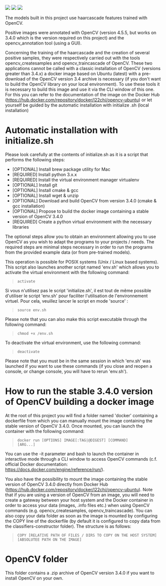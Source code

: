 [![](https://img.shields.io/badge/python-3.8.5-blue.svg?&logo=python&logoColor=yellow)](https://www.python.org/downloads/release/python-385/) [![](https://img.shields.io/badge/OpenCV-3.4.0-blue?&logo=opencv&logoColor=red)](https://docs.opencv.org/3.4.0/index.html) [![](https://img.shields.io/badge/Docker-20.10.14-blue?&logo=Docker&logoColor=blue)](https://hub.docker.com/repository/docker/l22chi/opencv-ubuntu)


The models built in this project use haarcascade features trained with OpenCV.

Positive images were annotated with OpenCV (version 4.5.5, but works on 3.4.0 which is the version required on this project) and the opencv_annotation tool (using a GUI).

Concerning the training of the haarcascade and the creation of several positive samples, they were respectively carried out with the tools opencv_createsamples and opencv_traincascade of OpenCV. These two applications cannot be called with a classic installation of OpenCV (versions greater than 3.4.x) a docker image based on Ubuntu (latest) with a pre-download of the OpenCV version 3.4 archive is necessary (if you don't want to build the OpenCV library on your local environment).
To use these tools it is necessary to build this image and use it via the CLI window of this one. For this you can refer to the documentation of the image on the Docker Hub (https://hub.docker.com/repository/docker/l22chi/opencv-ubuntu) or let yourself be guided by the automatic installation with initialize .sh (local installation)

# Automatic installation with initialize.sh


Please look carefully at the contents of initialize.sh as it is a script that performs the following steps:

- [OPTIONAL] Install brew package utility for Mac
- [REQUIRED] Install python 3.x.x
- [REQUIRED] Install the virtual environment manager virtualenv
- [OPTIONAL] Install git
- [OPTIONAL] Install cmake & gcc
- [OPTIONAL] Install wget & unzip
- [OPTIONAL] Download and build OpenCV from version 3.4.0 (cmake & gcc installation)
- [OPTIONAL] Propose to build the docker image containing a stable version of OpenCV 3.4.0
- [REQUIRED] Create a python virtual environment with the necessary libraries

The optional steps allow you to obtain an environment allowing you to use OpenCV as you wish to adapt the programs to your projects / needs.
The required steps are minimal steps necessary in order to run the programs from the provided example data (or from pre-trained models).

This operation is possible for POSIX systems (Unix / Linux based systems). This script also launches another script named 'env.sh' which allows you to activate the virtual environment with the following command:

> <code>activate</code>

Si vous n'utilisez pas le script 'initialize.sh', il est tout de même possible d'utiliser le script 'env.sh' pour faciliter l'utilisation de l'environnement virtuel.
Pour cela, veuillez lancer le script en mode 'source' :

> <code>source env.sh</code>

Please note that you can also make this script executable through the following command:

> <code>chmod +x /env.sh</code>

To deactivate the virtual environment, use the following command:

> <code>deactivate</code>

Please note that you must be in the same session in which 'env.sh' was launched if you want to use these commands (if you close and reopen a console, or change console, you will have to rerun 'env.sh').

# How to run the stable 3.4.0 version of OpenCV building a docker image


At the root of this project you will find a folder named 'docker' containing a dockerfile from which you can manually mount the image containing the stable version of OpenCV 3.4.0. Once mounted, you can launch the container with the following command:

> <code>docker run [OPTIONS] IMAGE[:TAG|@DIGEST] [COMMAND] [ARG...]</code>

You can use the -it parameter and bash to launch the container in interactive mode through a CLI window to access OpenCV commands (c.f. official Docker documentation: https://docs.docker.com/engine/reference/run/).

You also have the possibility to mount the image containing the stable version of OpenCV 3.4.0 directly from Docker Hub (https://hub.docker.com/repository/docker/l22chi/opencv-ubuntu).
Note that if you are using a version of OpenCV from an image, you will need to create a gateway between your host system and the Docker container in order to access your data (images, .info files etc.) when using OpenCV commands (e.g. opencv_createsamples, opencv_traincascade). You can also copy your data folder as soon as the image is mounted by configuring the COPY line of the dockerfile (by default it is configured to copy data from the classifiers-constructor folder). The structure is as follows:

> <code>COPY [RELATIVE PATH OF FILES / DIRS TO COPY ON THE HOST SYSTEM] [ABSOLUTEE PATH ON THE IMAGE]</code>

# OpenCV folder


This folder contains a .zip archive of OpenCV version 3.4.0 if you want to install OpenCV on your own.